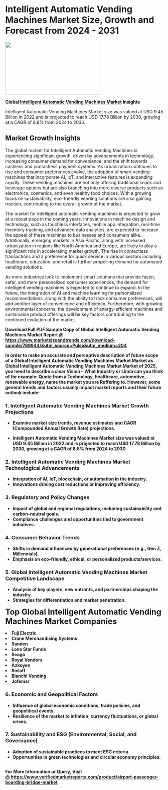 <H1>Intelligent Automatic Vending Machines Market Size, Growth and Forecast from 2024 - 2031</H1><img class="aligncenter size-medium wp-image-584254" src="https://thirdeyenews.in/wp-content/uploads/2024/09/Global-Market-Research-300x168.jpeg" alt="" width="300" height="168" /><p><strong>Global&nbsp;<a href="https://www.marketsizeandtrends.com/download-sample/789944/&amp;utm_source=Pulse&amp;utm_medium=204">Intelligent Automatic Vending Machines Market</a> Insights</strong></p><p>Intelligent Automatic Vending Machines Market size was valued at USD 9.45 Billion in 2022 and is projected to reach USD 17.78 Billion by 2030, growing at a CAGR of 8.8% from 2024 to 2030.</p><p><h2>Market Growth Insights</h2> <p>The global market for Intelligent Automatic Vending Machines is experiencing significant growth, driven by advancements in technology, increasing consumer demand for convenience, and the shift towards cashless and contactless payment systems. As urbanization continues to rise and consumer preferences evolve, the adoption of smart vending machines that incorporate AI, IoT, and interactive features is expanding rapidly. These vending machines are not only offering traditional snack and beverage options but are also branching into more diverse products such as electronics, cosmetics, and even healthy food choices. With a growing focus on sustainability, eco-friendly vending solutions are also gaining traction, contributing to the overall growth of the market.</p> <p><strong></strong></p> <p>The market for intelligent automatic vending machines is projected to grow at a robust pace in the coming years. Innovations in machine design and technology, such as touchless interfaces, mobile app integration, real-time inventory tracking, and advanced data analytics, are expected to increase the appeal of these machines to businesses and consumers alike. Additionally, emerging markets in Asia Pacific, along with increased urbanization in regions like North America and Europe, are likely to play a significant role in accelerating market growth. The rise in contactless transactions and a preference for quick service in various sectors including healthcare, education, and retail is further propelling demand for automated vending solutions.</p> <p>As more industries look to implement smart solutions that provide faster, safer, and more personalized consumer experiences, the demand for intelligent vending machines is expected to continue to expand. In the future, the integration of AI and machine learning for personalized recommendations, along with the ability to track consumer preferences, will add another layer of convenience and efficiency. Furthermore, with growing environmental concerns, the development of energy-efficient machines and sustainable product offerings will be key factors contributing to the continued evolution of the market.</p> <p><strong></p><p><span class=""><strong>Download Full PDF Sample Copy of Global Intelligent Automatic Vending Machines Market Report</strong> @ <a href="https://www.marketsizeandtrends.com/download-sample/789944/&amp;utm_source=Pulse&amp;utm_medium=204" target="_blank">https://www.marketsizeandtrends.com/download-sample/789944/&amp;utm_source=Pulse&amp;utm_medium=204</a></span></p><p>In order to make an accurate and perceptive description of future scope of a Global&nbsp;Intelligent Automatic Vending Machines Market Market as Global&nbsp;Intelligent Automatic Vending Machines Market Market of 2025, you need to describe a clear Vision &ndash; What Industry or Linda can you think of for example: Quote from a Technology, healthcare, automotive, renewable energy, name the market you are Reffering to. However, some general trends and factors usually impact market reports and their future outlook include:</p><h3>1.&nbsp;<strong>Intelligent Automatic Vending Machines Market Growth Projections</strong></h3><ul><li>Examine market size trends, revenue estimates and CAGR (Compounded Annual Growth Rate) projections.</li><li><p>Intelligent Automatic Vending Machines Market size was valued at USD 9.45 Billion in 2022 and is projected to reach USD 17.78 Billion by 2030, growing at a CAGR of 8.8% from 2024 to 2030.</p></li></ul><h3>2.&nbsp;<strong>Intelligent Automatic Vending Machines Market Technological Advancements</strong></h3><ul><li>Integration of AI, IoT, blockchain, or automation in the industry.</li><li>Innovations driving cost reductions or improving efficiency.</li></ul><h3>3.&nbsp;<strong>Regulatory and Policy Changes</strong></h3><ul><li>Impact of global and regional regulations, including sustainability and carbon-neutral goals.</li><li>Compliance challenges and opportunities tied to government initiatives.</li></ul><h3>4.&nbsp;<strong>Consumer Behavior Trends</strong></h3><ul><li>Shifts in demand influenced by generational preferences (e.g., Gen Z, Millennials).</li><li>Emphasis on eco-friendly, ethical, or personalized products/services.</li></ul><h3>5.&nbsp;<strong>Global Intelligent Automatic Vending Machines Market Competitive Landscape</strong></h3><ul><li>Analysis of key players, new entrants, and partnerships shaping the industry.</li><li>Strategies for differentiation and market penetration.</li></ul><p data-pm-slice="1 1 []"><span style="color: inherit; font-family: inherit; font-size: 25px;">Top Global Intelligent Automatic Vending Machines Market Companies</span></p><div class="" data-test-id=""><p><li>Fuji Electric</li><li> Crane Merchandising Systems</li><li> Sanden</li><li> Lone Star Funds</li><li> Seaga</li><li> Royal Vendors</li><li> Azkoyen</li><li> Sielaff</li><li> Bianchi Vending</li><li> Jofemar</li></p></div><h3>6.&nbsp;<strong>Economic and Geopolitical Factors</strong></h3><ul><li>Influence of global economic conditions, trade policies, and geopolitical events.</li><li>Resilience of the market to inflation, currency fluctuations, or global crises.</li></ul><h3>7.&nbsp;<strong>Sustainability and ESG (Environmental, Social, and Governance)</strong></h3><ul><li>Adoption of sustainable practices to meet ESG criteria.</li><li>Opportunities in green technologies and circular economy principles.</li></ul><h2><strong style="font-size: 14px;">For More Information or Query, Visit @&nbsp;</strong><a style="background-color: #ffffff; font-size: 14px;" href="https://www.marketsizeandtrends.com/report/intelligent-automatic-vending-machines-market/" target="_blank">https://www.verifiedmarketreports.com/product/airport-passenger-boarding-bridge-market</a></h2>
